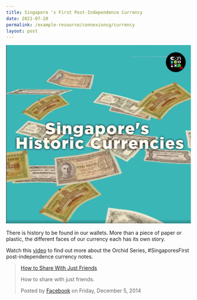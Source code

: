 ```yaml
---
title: Singapore 's First Post-Independence Currency
date: 2021-07-28
permalink: /example-resource/connexionsg/currency
layout: post
---
```

![Alt text for image on Isomer site](/images/sgfirstpostindependencecurrency.png)

There is history to be found in our wallets. More than a piece of paper or plastic, the different faces of our currency each has its own story.

Watch this [video](https://www.facebook.com/ConnexionSG/videos/371453167685367) to find out more about the Orchid Series, #SingaporesFirst post-independence currency notes.

<div class="fb-video" data-href="https://www.facebook.com/facebook/videos/10153231379946729/" data-width="500" data-show-text="false">
    <div class="fb-xfbml-parse-ignore">
      <blockquote cite="https://www.facebook.com/facebook/videos/10153231379946729/">
        <a href="https://www.facebook.com/facebook/videos/10153231379946729/">How to Share With Just Friends</a>
        <p>How to share with just friends.</p>
        Posted by <a href="https://www.facebook.com/facebook/">Facebook</a> on Friday, December 5, 2014
      </blockquote>
    </div>
  </div>
	
<div class="fb-video" data-href="https://www.facebook.com/facebook/videos/10153231379946729"  
  data-allowfullscreen="true" data-width="500"></div>